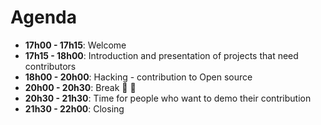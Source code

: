 # Agenda

* **17h00 - 17h15**: Welcome
* **17h15 - 18h00**: Introduction and presentation of projects that need contributors
* **18h00 - 20h00**: Hacking - contribution to Open source
* **20h00 - 20h30**: Break :pizza: :beers:
* **20h30 - 21h30**: Time for people who want to demo their contribution
* **21h30 - 22h00**: Closing 
